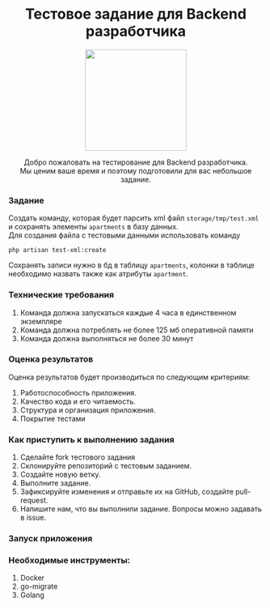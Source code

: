 <h1 align="center">Тестовое задание для Backend разработчика</h1>
<p align="center"><a href="https://eon.estate" target="_blank"><img src="https://eon.estate/static/images/logoAndName.svg" width="200"></a></p>
<p align="center">
Добро пожаловать на тестирование для Backend разработчика.<br>Мы ценим ваше время и поэтому подготовили для вас небольшое задание.
</p>

### Задание
Создать команду, которая будет парсить xml файл `storage/tmp/test.xml` и сохранять элементы `apartments` в базу данных. 
<br>
Для создания файла с тестовыми данными использовать команду

```shell
php artisan test-xml:create
```
Сохранять записи нужно в бд в таблицу `apartments`, колонки в таблице необходимо назвать также как атрибуты `apartment`.

### Технические требования
1) Команда должна запускаться каждые 4 часа в единственном экземпляре
2) Команда должна потреблять не более 125 мб оперативной памяти
3) Команда должна выполняться не более 30 минут

### Оценка результатов
Оценка результатов будет производиться по следующим критериям:
1) Работоспособность приложения.
2) Качество кода и его читаемость.
3) Структура и организация приложения.
4) Покрытие тестами 

### Как приступить к выполнению задания
1) Сделайте fork тестового задания
2) Склонируйте репозиторий с тестовым заданием.
3) Создайте новую ветку.
4) Выполните задание.
5) Зафиксируйте изменения и отправьте их на GitHub, создайте pull-request.
6) Напишите нам, что вы выполнили задание.
Вопросы можно задавать в issue. 

### Запуск приложения 

### Необходимые инструменты:
1) Docker
2) go-migrate 
3) Golang 


